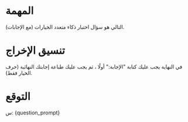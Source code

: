 # المهمة
التالي هو سؤال اختبار ذكاء متعدد الخيارات (مع الإجابات).

# تنسيق الإخراج
في النهاية يجب عليك كتابة "الإجابة:" أولًا ، ثم يجب عليك طباعة إجابتك النهائية (حرف الخيار فقط).

# التوقع
س: {question_prompt}
